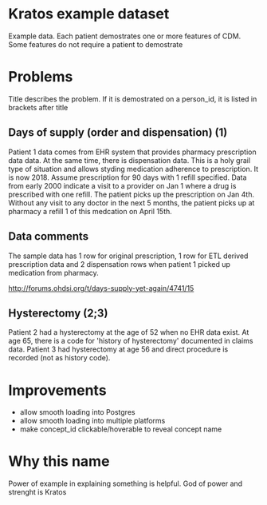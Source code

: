 # Kratos example dataset

Example data.
Each patient demostrates one or more features of CDM. Some features do not require a patient to demostrate

# Problems
Title describes the problem. If it is demostrated on a person_id, it is listed in brackets after title
## Days of supply (order and dispensation) (1)
Patient 1 data comes from EHR system that provides pharmacy prescription data data. At the same time, there is dispensation data. This is a holy grail type of situation and allows styding medication adherence to prescription. It is now 2018. Assume prescription for 90 days with 1 refill specified. Data from early 2000 indicate a visit to a provider on Jan 1 where a drug is prescribed with one refill. The patient picks up the prescription on Jan 4th. Without any visit to any doctor in the next 5 months, the patient picks up at pharmacy a refill 1 of this medcation on April 15th. 

## Data comments
The sample data has 1 row for original prescription, 1 row for ETL derived prescription data and 2 dispensation rows when patient 1 picked up medication from pharmacy.  

http://forums.ohdsi.org/t/days-supply-yet-again/4741/15  



## Hysterectomy (2;3)

Patient 2 had a hysterectomy at the age of 52 when no EHR data exist. At age 65, there is a code for 'history of hysterectomy' documented in claims data. Patient 3 had hysterectomy at age 56 and direct procedure is recorded (not as history code).



# Improvements
 - allow smooth loading into Postgres
 - allow smooth loading into multiple platforms
 - make concept_id clickable/hoverable to reveal concept name


# Why this name

Power of example in explaining something is helpful. God of power and strenght is Kratos
